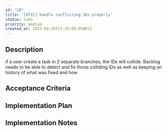 ```yaml
---
id: "18"
title: '[EPIC] handle conflicting IDs properly'
status: todo
priority: medium
created_at: 2025-09-20T11:25:09.05067Z
---
```

## Description

if a user create a task in 2 separate branches, the IDs will collide. Backlog needs to be able to detect and fix those colliding IDs as well as keeping an history of what was fixed and how


## Acceptance Criteria
<!-- AC:BEGIN -->


<!-- AC:END -->

## Implementation Plan




## Implementation Notes



